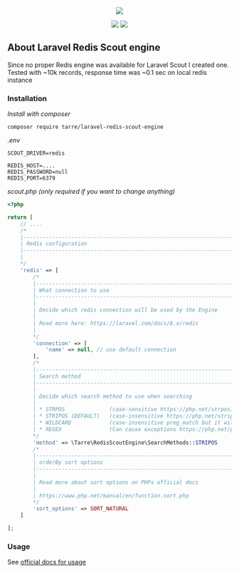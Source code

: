 <p align="center"><img src="https://i.imgur.com/C6Nk83V.png"></p>

<p align="center">
<a href="https://packagist.org/packages/tarre/laravel-redis-scout-engine"><img src="https://img.shields.io/packagist/v/tarre/laravel-redis-scout-engine?style=flat-square"></a>
<a href="https://packagist.org/packages/tarre/laravel-redis-scout-engine"><img src="https://img.shields.io/packagist/l/tarre/laravel-redis-scout-engine?style=flat-square"></a>
</p>

## About Laravel Redis Scout engine
Since no proper Redis engine was available for Laravel Scout I created one. Tested with ~10k records, response time was ~0.1 sec on local redis instance

### Installation

*Install with composer*

```
composer require tarre/laravel-redis-scout-engine
```

*.env*
```
SCOUT_DRIVER=redis

REDIS_HOST=....
REDIS_PASSWORD=null
REDIS_PORT=6379
```

*scout.php (only required if you want to change anything)* 
```php
<?php

return [
    // ....
    /*
    |--------------------------------------------------------------------------
    | Redis configuration
    |--------------------------------------------------------------------------
    |
    */
    'redis' => [
        /*
        |--------------------------------------------------------------------------
        | What connection to use
        |--------------------------------------------------------------------------
        |
        | Decide which redis connection will be used by the Engine
        |
        | Read more here: https://laravel.com/docs/8.x/redis
        |
        */
        'connection' => [
            'name' => null, // use default connection
        ],
        /*
        |--------------------------------------------------------------------------
        | Search method
        |--------------------------------------------------------------------------
        |
        | Decide which search method to use when searching
        |
        | * STRPOS              (case-sensitive https://php.net/strpos)
        | * STRIPOS (DEFAULT)   (case-insensitive https://php.net/stripos)
        | * WILDCARD            (case-insensitive preg_match but it will only accept "*" as wildcard)
        | * REGEX               (Can cause exceptions https://php.net/preg_match)
        */
        'method' => \Tarre\RedisScoutEngine\SearchMethods::STRIPOS
        /*
        |--------------------------------------------------------------------------
        | orderBy sort options
        |--------------------------------------------------------------------------
        |
        | Read more about sort options on PHPs official docs
        |
        | https://www.php.net/manual/en/function.sort.php
        */
        'sort_options' => SORT_NATURAL
    ]

];
```

### Usage

See [official docs for usage](https://laravel.com/docs/8.x/scout#searching)

